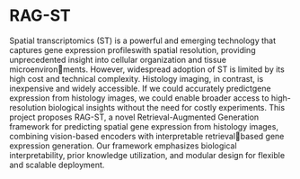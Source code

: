 # RAG-ST
Spatial transcriptomics (ST) is a powerful and emerging technology that captures gene expression profileswith spatial resolution, providing unprecedented insight into cellular organization and tissue microenvironments. However, widespread adoption of ST is limited by its high cost and technical complexity. Histology imaging, in contrast, is inexpensive and widely accessible. If we could accurately predictgene expression from histology images, we could enable broader access to high-resolution biological insights without the need for costly experiments. This project proposes RAG-ST, a novel Retrieval-Augmented Generation framework for predicting spatial gene expression from histology images, combining vision-based encoders with interpretable retrievalbased gene expression generation. Our framework emphasizes biological interpretability, prior knowledge utilization, and modular design for flexible and scalable deployment.
